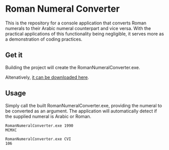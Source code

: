 # Roman Numeral Converter
This is the repository for a console application that converts Roman numerals to their Arabic numeral counterpart and vice versa. With the practical applications of this functionality being negligible, it serves more as a demonstration of coding practices.

## Get it
Building the project will create the RomanNumeralConverter.exe.

Altenatively, [it can be downloaded here](https://bitbucket.org/raphaelschmitz/roman-numeral-converter/downloads/RomanNumeralConverter.zip).

## Usage
Simply call the built RomanNumeralConverter.exe, providing the numeral to be converted as an argument.
The application will automatically detect if the supplied numeral is Arabic or Roman.
```
RomanNumeralConverter.exe 1990
MCMXC

RomanNumeralConverter.exe CVI
106
```
